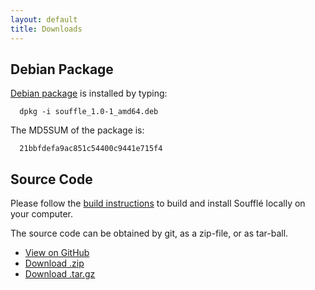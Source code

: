 ```yaml
---
layout: default
title: Downloads
---
```


## Debian Package

[Debian package](/souffle_1.0-1_amd64.deb) is installed by typing:

```
  dpkg -i souffle_1.0-1_amd64.deb
```

The MD5SUM of the package is:
```
  21bbfdefa9ac851c54400c9441e715f4
```


## Source Code

Please follow the [build instructions](https://github.com/souffle-lang/souffle/wiki/build) to build and install Soufflé locally on your computer. 

The source code can be obtained by git, as a zip-file, or as tar-ball.

* <a href="https://github.com/souffle-lang/souffle" class="btn">View on GitHub</a>
* <a href="https://github.com/souffle-lang/souffle/zipball/master" class="btn">Download .zip</a>
* <a href="https://github.com/souffle-lang/souffle/tarball/master" class="btn">Download .tar.gz</a>
